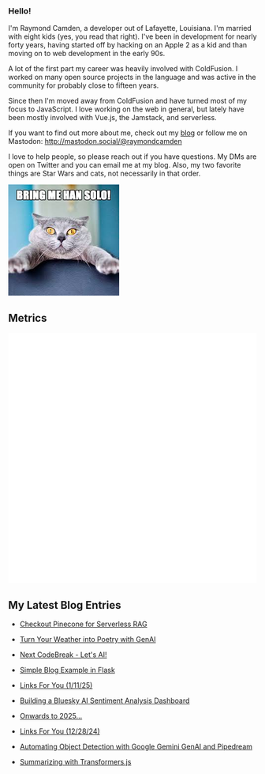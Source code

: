 ### Hello!

I'm Raymond Camden, a developer out of Lafayette, Louisiana. I'm married with eight kids (yes, you read that right). I've been in development for nearly forty years, having started off by hacking on an Apple 2 as a kid and than moving on to web development in the early 90s.

A lot of the first part my career was heavily involved with ColdFusion. I worked on many open source projects in the language and was active in the community for probably close to fifteen years. 

Since then I'm moved away from ColdFusion and have turned most of my focus to JavaScript. I love working on the web in general, but lately have been mostly involved with Vue.js, the Jamstack, and serverless. 

If you want to find out more about me, check out my [blog](https://www.raymondcamden.com) or follow me on Mastodon: <http://mastodon.social/@raymondcamden>

I love to help people, so please reach out if you have questions. My DMs are open on Twitter and you can email me at my blog. Also, my two favorite things are Star Wars and cats, not necessarily in that order.

![Star Wars cat](https://raw.githubusercontent.com/cfjedimaster/cfjedimaster/master/cat.jpg)

## Metrics

<picture>
  <img src="/github-metrics.svg" alt="Metrics">
</picture>

<!-- RSS -->
## My Latest Blog Entries

* [Checkout Pinecone for Serverless RAG](https://www.raymondcamden.com/2025/01/22/checkout-pinecone-for-serverless-rag)

* [Turn Your Weather into Poetry with GenAI](https://www.raymondcamden.com/2025/01/16/turn-your-weather-into-poetry-with-genai)

* [Next CodeBreak - Let's AI!](https://www.raymondcamden.com/2025/01/15/next-codebreak-lets-ai)

* [Simple Blog Example in Flask](https://www.raymondcamden.com/2025/01/13/simple-blog-example-in-flask)

* [Links For You (1/11/25)](https://www.raymondcamden.com/2025/01/11/links-for-you-11125)

* [Building a Bluesky AI Sentiment Analysis Dashboard](https://www.raymondcamden.com/2025/01/03/building-a-bluesky-ai-sentiment-analysis-dashboard)

* [Onwards to 2025...](https://www.raymondcamden.com/2024/12/30/onwards-to-2025)

* [Links For You (12/28/24)](https://www.raymondcamden.com/2024/12/28/links-for-you-122824)

* [Automating Object Detection with Google Gemini GenAI and Pipedream](https://www.raymondcamden.com/2024/12/23/automating-object-detection-with-google-gemini-genai-and-pipedream)

* [Summarizing with Transformers.js](https://www.raymondcamden.com/2024/12/18/summarizing-with-transformersjs)

<!-- ENDRSS -->

